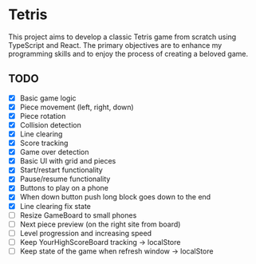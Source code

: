 # Tetris

This project aims to develop a classic Tetris game from scratch using TypeScript and React. The primary objectives are to enhance my programming skills and to enjoy the process of creating a beloved game.

## TODO

- [x] Basic game logic
- [x] Piece movement (left, right, down)
- [x] Piece rotation
- [x] Collision detection
- [x] Line clearing
- [x] Score tracking
- [x] Game over detection
- [x] Basic UI with grid and pieces
- [x] Start/restart functionality
- [x] Pause/resume functionality
- [x] Buttons to play on a phone
- [x] When down button push long block goes down to the end
- [x] Line clearing fix state
- [ ] Resize GameBoard to small phones
- [ ] Next piece preview (on the right site from board)
- [ ] Level progression and increasing speed
- [ ] Keep YourHighScoreBoard tracking -> localStore
- [ ] Keep state of the game when refresh window -> localStore
